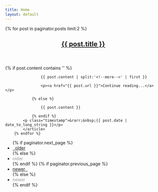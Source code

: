 ```yaml
---
title: Home
layout: default
---
```


<div class="post group">
		{% for post in paginator.posts limit:2 %}
		<article class="entry">
			<header>
				<h2><a href="{{ post.url }}"> {{ post.title }} </a></h2>
			</header>		
				{% if post.content contains '<!--more-->' %}
	
					{{ post.content | split:'<!--more-->' | first }}
	
					<p><a href="{{ post.url }}">Continue reading...</a></p>

				{% else %}

					{{ post.content }}
	
				{% endif %}
			<p class="timestamp">&rarr;&nbsp;{{ post.date | date_to_long_string }}</p>
			</article>
		{% endfor %}
</div>

<div class="paginate group">
		<ul>
			{% if paginator.next_page %}
    				<li class="older"><a href="{{ paginator.next_page_path }}" title="Older"><span class="fa fa-chevron-left"></span>&nbsp;&nbsp;<span class="older-entries">older</span></a></li>
    			{% else %}
    				<li class="older"><span style="color: #999!important">older</span></li>
    			{% endif %}
    		{% if paginator.previous_page %}
    				<li class="newer"><a href="{{ paginator.previous_page_path }}" title="Newer"><span class="newer-entries">newer</span>&nbsp;&nbsp;<span class="fa fa-chevron-right"></span></a></li>
    			{% else %}
    				<li class="newer"><span style="color: #999!important">newer</span></li>
    		{% endif %}
		</ul>
</div>


